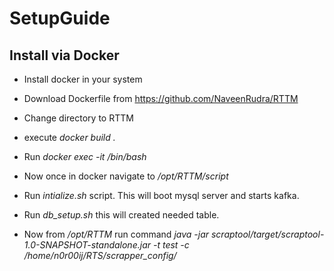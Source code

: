 SetupGuide
==========

Install via Docker
---------------------------------------------------

* Install docker in your system

* Download Dockerfile from https://github.com/NaveenRudra/RTTM

* Change directory to RTTM

* execute *docker build .*

* Run *docker exec -it <container id> /bin/bash*

* Now once in docker navigate to */opt/RTTM/script*

* Run *intialize.sh* script. This will boot mysql server and starts kafka.

* Run *db_setup.sh* this will created needed table.

* Now from */opt/RTTM* run command *java -jar scraptool/target/scraptool-1.0-SNAPSHOT-standalone.jar -t test -c /home/n0r00ij/RTS/scrapper_config/*








